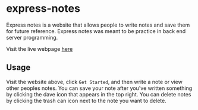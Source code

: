 # express-notes

Express notes is a website that allows people to write notes and save them for future reference. Express notes was meant to be practice in back end server programming.

Visit the live webpage [here](https://cryptic-bastion-61701.herokuapp.com)

## Usage

Visit the website above, click `Get Started`, and then write a note or view other peoples notes. You can save your note after you've written something by clicking the dave icon that appears in the top right. You can delete notes by clicking the trash can icon next to the note you want to delete.
